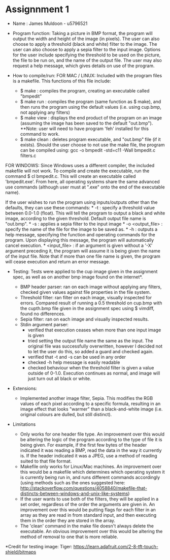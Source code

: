 
# Assignnment 1 

* Name : James Muldoon - u5796521

* Program function:
Taking a picture in BMP format, the program will output the width and height of the image (in pixels). The user can also choose to apply a threshold (black and white) filter to the image. The user can also choose to apply a sepia filter to the input image. Options for the user include specifying the threshold to be used on the picture, the file to be run on, and the name of the output file. The user may also request a help message, which gives details on use of the program.

* How to compile/run:
FOR MAC / LINUX: 
Included with the program files is a makefile. This functions of this file include: 
	* $ make : compiles the program, creating an executable called "bmpedit"
	* $ make run : compiles the program (same function as $ make), and then runs the program using the default values (i.e. using cup.bmp, not applying any filters) 
	* $ make view : displays the end product of the program on an image (assuming the image has been saved to the default "out.bmp"). **Note: user will need to have program 'feh' installed for this command to work.
	* $ make clean : deletes program executable, and "out.bmp" file (if it exists).
Should the user choose to not use the make file, the program can be compiled using:
 	gcc -o bmpedit -std=c11 -Wall bmpedit.c filters.c

FOR WINDOWS: 
Since Windows uses a different compiler, the included makefile will not work.
To compile and create the executable, run the command $ cl bmpedit.c. This will create an executable called 'bmpedit.exe'. From here, all operating systems share the same advanced use commands (although user must at ".exe" onto the end of the executable name).

If the user wishes to run the program using inputs/outputs other than the defaults, they can use these commands: 
	* -t <threshold> : specify a threshold value between 0.0-1.0 (float). This will tell the program to output a black and white image, according to the given threshold. Default output file name is "out.bmp".
	* -s : applies a sepia filter to the input image
	* -o <output_file> : specify the name of the file for the image to be saved as.
	* -h : outputs a help message, specifying the function and operating commands for the program. Upon displaying this message, the program will automatically cancel execution.
	* <input_file> : if an argument is given without a '-X' argument preceding it, the program will assume it is being given the name of the input file. Note that if more than one file name is given, the program will cease execution and return an error message.


* Testing:
Tests were applied to the cup image given in the assignment spec, as well as on another bmp image found on the internet*.
	* BMP header parser: ran on each image without applying any filters, checked given values against file properties in the file system.
	* Threshold filter: ran filter on each image, visually inspected for errors. Compared result of running a 0.5 threshold on cup.bmp with the cupth.bmp file given in the assignment spec using $ vimdiff, found no differences.
	* Sepia filter: ran on each image and visually inspected results.
	* Stdin argument parser: 
		* verified that execution ceases when more than one input image is given
		* tried setting the output file name the same as the input. The original file was successfully overwritten, however I decided not to let the user do this, so added a guard and checked again.
		* verified that -t and -s can be used in any order
		* checked -h help message is easily readable
		* checked behaviour when the threshold filter is given a value outside of 0-1.0. Execution continues as normal, and image will just turn out all black or white.

* Extensions: 
	* Implemented another image filter, Sepia. This modifies the RGB values of each pixel according to a specific formula, resulting in an image effect that looks "warmer" than a black-and-white image (i.e. original colours are dulled, but still distinct). 

* Limitations
	* Only works for one header file type. An improvement over this would be altering the logic of the program according to the type of file it is being given. For example, if the first few bytes of the header indicated it was reading a BMP, read the data in the way it currently is. If the header indicated it was a JPEG, use a method of reading suited to that file format.  
	* Makefile only works for Linux/Mac machines. An improvement over this would be a makefile which determines which operating system it is currently being run in, and runs different commands accordingly (using methods such as the ones suggested here: http://stackoverflow.com/questions/4058840/makefile-that-distincts-between-windows-and-unix-like-systems) 
	* If the user wants to use both of the filters, they will be applied in a set order, regardless of the order the arguments are given in. An improvement over this would be putting flags for each filter in an array as they are read in from standard input, and then executing them in the order they are stored in the array.
	* The 'clean' command in the make file doesn't always delete the executable. An obvious improvement over this would be altering the method of removal to one that is more reliable.



*Credit for testing image: 
Tiger: https://learn.adafruit.com/2-8-tft-touch-shield/bitmaps